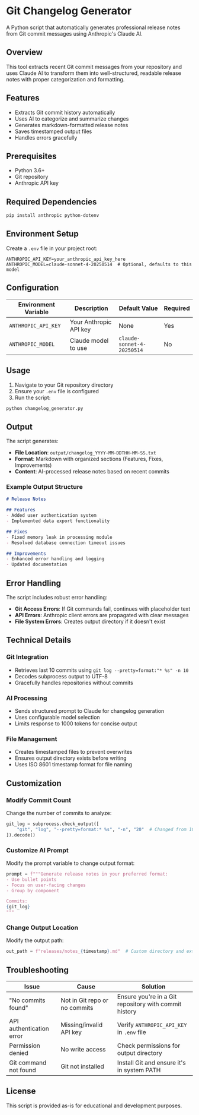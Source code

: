 <!--
This documentation was auto-generated by Claude on 2025-05-31T16-05-38.
Source file: ./tools/changelog.py
-->

# Git Changelog Generator

A Python script that automatically generates professional release notes from Git commit messages using Anthropic's Claude AI.

## Overview

This tool extracts recent Git commit messages from your repository and uses Claude AI to transform them into well-structured, readable release notes with proper categorization and formatting.

## Features

- Extracts Git commit history automatically
- Uses AI to categorize and summarize changes
- Generates markdown-formatted release notes
- Saves timestamped output files
- Handles errors gracefully

## Prerequisites

- Python 3.6+
- Git repository
- Anthropic API key

## Required Dependencies

```bash
pip install anthropic python-dotenv
```

## Environment Setup

Create a `.env` file in your project root:

```env
ANTHROPIC_API_KEY=your_anthropic_api_key_here
ANTHROPIC_MODEL=claude-sonnet-4-20250514  # Optional, defaults to this model
```

## Configuration

| Environment Variable | Description | Default Value | Required |
|---------------------|-------------|---------------|----------|
| `ANTHROPIC_API_KEY` | Your Anthropic API key | None | Yes |
| `ANTHROPIC_MODEL` | Claude model to use | `claude-sonnet-4-20250514` | No |

## Usage

1. Navigate to your Git repository directory
2. Ensure your `.env` file is configured
3. Run the script:

```bash
python changelog_generator.py
```

## Output

The script generates:
- **File Location**: `output/changelog_YYYY-MM-DDTHH-MM-SS.txt`
- **Format**: Markdown with organized sections (Features, Fixes, Improvements)
- **Content**: AI-processed release notes based on recent commits

### Example Output Structure

```markdown
# Release Notes

## Features
- Added user authentication system
- Implemented data export functionality

## Fixes  
- Fixed memory leak in processing module
- Resolved database connection timeout issues

## Improvements
- Enhanced error handling and logging
- Updated documentation
```

## Error Handling

The script includes robust error handling:

- **Git Access Errors**: If Git commands fail, continues with placeholder text
- **API Errors**: Anthropic client errors are propagated with clear messages
- **File System Errors**: Creates output directory if it doesn't exist

## Technical Details

### Git Integration
- Retrieves last 10 commits using `git log --pretty=format:"* %s" -n 10`
- Decodes subprocess output to UTF-8
- Gracefully handles repositories without commits

### AI Processing
- Sends structured prompt to Claude for changelog generation
- Uses configurable model selection
- Limits response to 1000 tokens for concise output

### File Management
- Creates timestamped files to prevent overwrites
- Ensures output directory exists before writing
- Uses ISO 8601 timestamp format for file naming

## Customization

### Modify Commit Count
Change the number of commits to analyze:

```python
git_log = subprocess.check_output([
    "git", "log", "--pretty=format:* %s", "-n", "20"  # Changed from 10 to 20
]).decode()
```

### Customize AI Prompt
Modify the prompt variable to change output format:

```python
prompt = f"""Generate release notes in your preferred format:
- Use bullet points
- Focus on user-facing changes
- Group by component

Commits:
{git_log}
"""
```

### Change Output Location
Modify the output path:

```python
out_path = f"releases/notes_{timestamp}.md"  # Custom directory and extension
```

## Troubleshooting

| Issue | Cause | Solution |
|-------|-------|----------|
| "No commits found" | Not in Git repo or no commits | Ensure you're in a Git repository with commit history |
| API authentication error | Missing/invalid API key | Verify `ANTHROPIC_API_KEY` in `.env` file |
| Permission denied | No write access | Check permissions for output directory |
| Git command not found | Git not installed | Install Git and ensure it's in system PATH |

## License

This script is provided as-is for educational and development purposes.